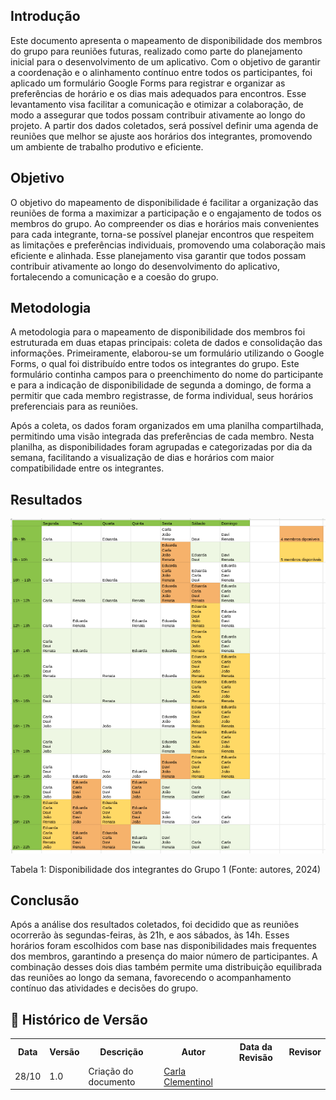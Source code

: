 ## Introdução
Este documento apresenta o mapeamento de disponibilidade dos membros do grupo para reuniões futuras, realizado como parte do planejamento inicial para o desenvolvimento de um aplicativo. Com o objetivo de garantir a coordenação e o alinhamento contínuo entre todos os participantes, foi aplicado um formulário Google Forms para registrar e organizar as preferências de horário e os dias mais adequados para encontros. Esse levantamento visa facilitar a comunicação e otimizar a colaboração, de modo a assegurar que todos possam contribuir ativamente ao longo do projeto. A partir dos dados coletados, será possível definir uma agenda de reuniões que melhor se ajuste aos horários dos integrantes, promovendo um ambiente de trabalho produtivo e eficiente.

## Objetivo
O objetivo do mapeamento de disponibilidade é facilitar a organização das reuniões de forma a maximizar a participação e o engajamento de todos os membros do grupo. Ao compreender os dias e horários mais convenientes para cada integrante, torna-se possível planejar encontros que respeitem as limitações e preferências individuais, promovendo uma colaboração mais eficiente e alinhada. Esse planejamento visa garantir que todos possam contribuir ativamente ao longo do desenvolvimento do aplicativo, fortalecendo a comunicação e a coesão do grupo.

## Metodologia
A metodologia para o mapeamento de disponibilidade dos membros foi estruturada em duas etapas principais: coleta de dados e consolidação das informações. Primeiramente, elaborou-se um formulário utilizando o Google Forms, o qual foi distribuído entre todos os integrantes do grupo. Este formulário continha campos para o preenchimento do nome do participante e para a indicação de disponibilidade de segunda a domingo, de forma a permitir que cada membro registrasse, de forma individual, seus horários preferenciais para as reuniões.

Após a coleta, os dados foram organizados em uma planilha compartilhada, permitindo uma visão integrada das preferências de cada membro. Nesta planilha, as disponibilidades foram agrupadas e categorizadas por dia da semana, facilitando a visualização de dias e horários com maior compatibilidade entre os integrantes.

## Resultados

![alt text](image.png)

<p>Tabela 1: Disponibilidade dos integrantes do Grupo 1 (Fonte: autores, 2024)</p>

## Conclusão

Após a análise dos resultados coletados, foi decidido que as reuniões ocorrerão às segundas-feiras, às 21h, e aos sábados, às 14h. Esses horários foram escolhidos com base nas disponibilidades mais frequentes dos membros, garantindo a presença do maior número de participantes. A combinação desses dois dias também permite uma distribuição equilibrada das reuniões ao longo da semana, favorecendo o acompanhamento contínuo das atividades e decisões do grupo.


## :round_pushpin: Histórico de Versão 

<div align="center">
    <table>
        <tr>
            <th>Data</th>
            <th>Versão</th>
            <th>Descrição</th>
            <th>Autor</th>
            <th>Data da Revisão</th>
            <th>Revisor</th>
        </tr>
        <tr>
            <td>28/10</td>
            <td>1.0</td>
            <td>Criação do documento</td>
            <td><a href="https://github.com/ccarlaa">Carla Clementinol</a></td>
            <td></td>
            <td><a href=""></a></td>
        </tr>
    </table>
</div>